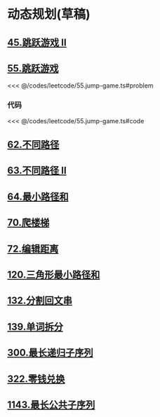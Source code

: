 # 动态规划(草稿)

## [45.跳跃游戏 II](https://leetcode.cn/problems/jump-game-ii/description/)

## [55.跳跃游戏](https://leetcode.cn/problems/jump-game/description/)

<<< @/codes/leetcode/55.jump-game.ts#problem

### 代码
<<< @/codes/leetcode/55.jump-game.ts#code


## [62.不同路径](https://leetcode.cn/problems/unique-paths/description/)

## [63.不同路径 II](https://leetcode.cn/problems/unique-paths-ii/description/)

## [64.最小路径和](https://leetcode.cn/problems/minimum-path-sum/description/)

## [70.爬楼梯](https://leetcode.cn/problems/climbing-stairs/description/)

## [72.编辑距离](https://leetcode.cn/problems/edit-distance/description/)

## [120.三角形最小路径和](https://leetcode.cn/problems/triangle/description/)

## [132.分割回文串](https://leetcode.cn/problems/palindrome-partitioning-ii/description/)

## [139.单词拆分](https://leetcode.cn/problems/word-break/description/)

## [300.最长递归子序列](https://leetcode.cn/problems/longest-increasing-subsequence/description/)

## [322.零钱兑换](https://leetcode.cn/problems/coin-change/description/)

## [1143.最长公共子序列](https://leetcode.cn/problems/longest-common-subsequence/description/)